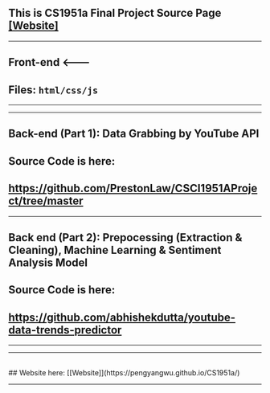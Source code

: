 ## This is CS1951a Final Project Source Page [[Website]](https://pengyangwu.github.io/CS1951a/)
---------------------------------------------------------
##        Front-end  <---
##    Files:  <code>html/css/js </code>
---------------------------------------------------------

---------------------------------------------------------
##        Back-end (Part 1): Data Grabbing by YouTube API

## Source Code is here:

## https://github.com/PrestonLaw/CSCI1951AProject/tree/master

---------------------------------------------------------
##        Back end (Part 2): Prepocessing (Extraction & Cleaning), Machine Learning & Sentiment Analysis Model

## Source Code is here:

## https://github.com/abhishekdutta/youtube-data-trends-predictor

---------------------------------------------------------
---------------------------------------------------------
<br>
##        Website here: [[Website]](https://pengyangwu.github.io/CS1951a/)
<br>

---------------------------------------------------------
